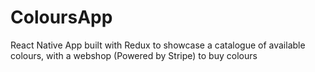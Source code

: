 # ColoursApp
 React Native App built with Redux to showcase a catalogue of available colours, with a webshop (Powered by Stripe) to buy colours
